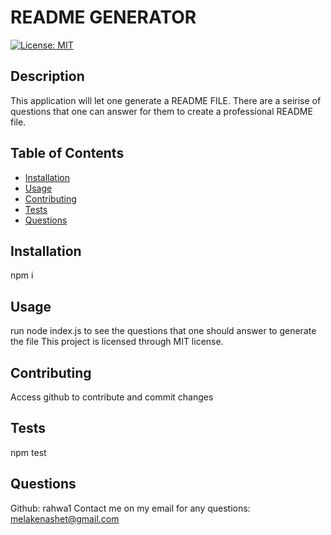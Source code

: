 # README GENERATOR
  [![License: MIT](https://img.shields.io/badge/License-MIT-yellow.svg)](https://opensource.org/licenses/MIT)
## Description
  This application will let one generate a README FILE. There are a seirise of questions that one can answer for them to create a professional README file.
## Table of Contents
  * [Installation](#installation)
  * [Usage](#usage)
  * [Contributing](#contributing)
  * [Tests](#tests)
  * [Questions](#questions)
## Installation
  npm i
## Usage
  run node index.js to see the questions that one should answer to generate the file
This project is licensed through MIT license.
## Contributing
  Access github to contribute and commit changes
## Tests
  npm test
## Questions
Github: rahwa1
Contact me on my email for any questions: melakenashet@gmail.com


